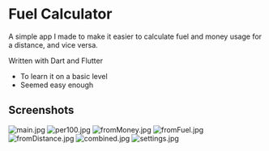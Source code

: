 # Fuel Calculator

A simple app I made to make it easier to calculate fuel and money usage for a distance, and vice versa.

Written with Dart and Flutter
  - To learn it on a basic level
  - Seemed easy enough

## Screenshots
![main.jpg](Screenshots%2Fmain.jpg)
![per100.jpg](Screenshots%2Fper100.jpg)
![fromMoney.jpg](Screenshots%2FfromMoney.jpg)
![fromFuel.jpg](Screenshots%2FfromFuel.jpg)
![fromDistance.jpg](Screenshots%2FfromDistance.jpg)
![combined.jpg](Screenshots%2Fcombined.jpg)
![settings.jpg](Screenshots%2Fsettings.jpg)
